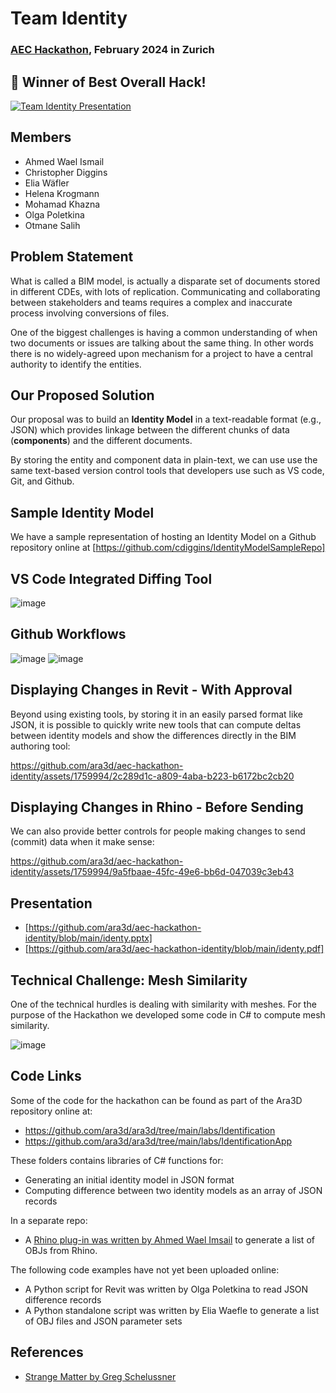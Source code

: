 # Team Identity

### [AEC Hackathon](https://hackaec.com/), February 2024 in Zurich 

## 🥇 Winner of Best Overall Hack! 

[![Team Identity Presentation](https://img.youtube.com/vi/z7B4WkNWfec/0.jpg)](https://www.youtube.com/watch?v=z7B4WkNWfec)

## Members 

* Ahmed Wael Ismail
* Christopher Diggins 
* Elia Wäfler 
* Helena Krogmann 
* Mohamad Khazna 
* Olga Poletkina 
* Otmane Salih 

## Problem Statement 

What is called a BIM model, is actually a disparate set of documents stored in different CDEs, with lots of replication.
Communicating and collaborating between stakeholders and teams requires a complex and inaccurate process involving conversions of files.

One of the biggest challenges is having a common understanding of when two documents or issues are talking about the same thing. 
In other words there is no widely-agreed upon mechanism for a project to have a central authority to identify the entities. 

## Our Proposed Solution 

Our proposal was to build an **Identity Model** in a text-readable format (e.g., JSON) which provides linkage between the different 
chunks of data (**components**) and the different documents.

By storing the entity and component data in plain-text, we can use use the same text-based version control tools that developers use
such as VS code, Git, and Github.

## Sample Identity Model

We have a sample representation of hosting an Identity Model on a Github repository online at [https://github.com/cdiggins/IdentityModelSampleRepo]

## VS Code Integrated Diffing Tool

![image](https://github.com/ara3d/aec-hackathon-identity/assets/1759994/4d408f2c-8e8d-4a27-95d3-c8fc986f7cfa)

## Github Workflows

![image](https://github.com/ara3d/aec-hackathon-identity/assets/1759994/e86366e3-fb33-44ae-a2b5-34f00362f508)
![image](https://github.com/ara3d/aec-hackathon-identity/assets/1759994/0eeb96cb-b14c-4049-983e-a5a46e038752)

## Displaying Changes in Revit - With Approval

Beyond using existing tools, by storing it in an easily parsed format like JSON, it is possible to quickly write new tools
that can compute deltas between identity models and show the differences directly in the BIM authoring tool:

https://github.com/ara3d/aec-hackathon-identity/assets/1759994/2c289d1c-a809-4aba-b223-b6172bc2cb20

## Displaying Changes in Rhino - Before Sending

We can also provide better controls for people making changes to send (commit) data when it make sense: 

https://github.com/ara3d/aec-hackathon-identity/assets/1759994/9a5fbaae-45fc-49e6-bb6d-047039c3eb43

## Presentation

* [https://github.com/ara3d/aec-hackathon-identity/blob/main/identy.pptx]
* [https://github.com/ara3d/aec-hackathon-identity/blob/main/identy.pdf]

## Technical Challenge: Mesh Similarity

One of the technical hurdles is dealing with similarity with meshes. For the purpose of the Hackathon
we developed some code in C# to compute mesh similarity.

![image](https://github.com/ara3d/aec-hackathon-identity/assets/1759994/04d5372e-2a36-4de8-a5b5-c9b76b8e2d99)

## Code Links 

Some of the code for the hackathon can be found as part of the Ara3D repository online at:

* https://github.com/ara3d/ara3d/tree/main/labs/Identification
* https://github.com/ara3d/ara3d/tree/main/labs/IdentificationApp

These folders contains libraries of C# functions for:

* Generating an initial identity model in JSON format
* Computing difference between two identity models as an array of JSON records 

In a separate repo:

* A [Rhino plug-in was written by Ahmed Wael Imsail](https://github.com/AhWaIs/RhinoObjExport) to generate a list of OBJs from Rhino.

The following code examples have not yet been uploaded online: 

* A Python script for Revit was written by Olga Poletkina to read JSON difference records
* A Python standalone script was written by Elia Waefle to generate a list of OBJ files and JSON parameter sets  

## References

* [Strange Matter by Greg Schelussner](https://github.com/magnetar-io/strange_matter)

